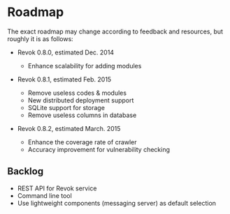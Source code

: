 # Roadmap

The exact roadmap may change according to feedback and resources, but roughly it is as follows:

* Revok 0.8.0, estimated Dec. 2014
    * Enhance scalability for adding modules

* Revok 0.8.1, estimated Feb. 2015
    * Remove useless codes & modules
    * New distributed deployment support
    * SQLite support for storage
    * Remove useless columns in database

* Revok 0.8.2, estimated March. 2015
    * Enhance the coverage rate of crawler
    * Accuracy improvement for vulnerability checking

## Backlog
* REST API for Revok service
* Command line tool
* Use lightweight components (messaging server) as default selection
